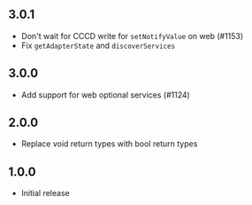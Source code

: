 ## 3.0.1
* Don't wait for CCCD write for `setNotifyValue` on web (#1153)
* Fix `getAdapterState` and `discoverServices`

## 3.0.0
* Add support for web optional services (#1124)

## 2.0.0
* Replace void return types with bool return types

## 1.0.0
* Initial release
